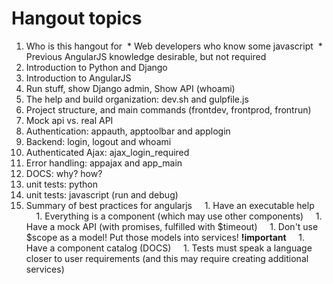 # Hangout topics

1. Who is this hangout for
 * Web developers who know some javascript
 * Previous AngularJS knowledge desirable, but not required
1. Introduction to Python and Django
1. Introduction to AngularJS
1. Run stuff, show Django admin, Show API (whoami)
1. The help and build organization: dev.sh and gulpfile.js
1. Project structure, and main commands (frontdev, frontprod, frontrun)
1. Mock api vs. real API
1. Authentication: appauth, apptoolbar and applogin
1. Backend: login, logout and whoami
1. Authenticated Ajax: ajax_login_required
1. Error handling: appajax and app_main
1. DOCS: why? how?
1. unit tests: python
1. unit tests: javascript (run and debug)
1. Summary of best practices for angularjs
    1. Have an executable help
    1. Everything is a component (which may use other components)
    1. Have a mock API (with promises, fulfilled with $timeout)
    1. Don't use $scope as a model! Put those models into services! **!important**
    1. Have a component catalog (DOCS)
    1. Tests must speak a language closer to user requirements (and this may require creating additional services)

